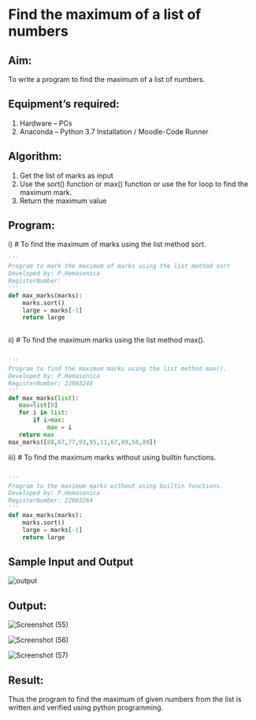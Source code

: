 # Find the maximum of a list of numbers
## Aim:
To write a program to find the maximum of a list of numbers.
## Equipment’s required:
1.	Hardware – PCs
2.	Anaconda – Python 3.7 Installation / Moodle-Code Runner
## Algorithm:
1.	Get the list of marks as input
2.	Use the sort() function or max() function or use the for loop to find the maximum mark.
3.	Return the maximum value
## Program:

i)	# To find the maximum of marks using the list method sort.
```Python
''' 
Program to mark the maximum of marks using the list method sort
Developed by: P.Hemasonica
RegisterNumber: 
'''
def max_marks(marks):
    marks.sort()
    large = marks[-1]
    return large
  
```

ii)	# To find the maximum marks using the list method max().
```Python

'''
Program to find the maximum marks using the list method max().
Developed by: P.Hemasonica
RegisterNumber: 22003246 
'''
def max_marks(list):
   max=list[0]
   for i in list:
       if i>max:
           max = i
   return max
max_marks([88,67,77,93,95,11,67,89,56,89])  

```

iii) # To find the maximum marks without using builtin functions.
```Python

''' 
Program to the maximum marks without using builtin functions.
Developed by: P.Hemasonica
RegisterNumber: 22003264
'''
def max_marks(marks):
    marks.sort()
    large = marks[-1]
    return large   

```
## Sample Input and Output
![output](./img/max_marks1.jpg) 

## Output:

![Screenshot (55)](https://user-images.githubusercontent.com/118361409/214353323-95603155-3c56-40eb-a613-1f841f00ea76.png)

![Screenshot (56)](https://user-images.githubusercontent.com/118361409/214353553-f97f4c55-e7dc-491e-862a-bf3b13492924.png)


![Screenshot (57)](https://user-images.githubusercontent.com/118361409/214353681-77870402-afa4-4d47-bf94-e087f6a5768d.png)



## Result:
Thus the program to find the maximum of given numbers from the list is written and verified using python programming.
